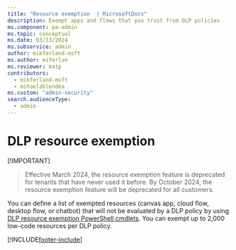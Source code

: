 ```yaml
---
title: "Resource exemption  | MicrosoftDocs"
description: Exempt apps and flows that you trust from DLP policies
ms.component: pa-admin
ms.topic: conceptual
ms.date: 03/13/2024
ms.subservice: admin
author: mikferland-msft
ms.author: miferlan
ms.reviewer: matp
contributors:
  - mikferland-msft
  - mihaelablendea
ms.custom: "admin-security"
search.audienceType: 
  - admin
---
```


# DLP resource exemption

[!IMPORTANT]
> Effective March 2024, the resource exemption feature is deprecated for tenants that have never used it before.  By October 2024, the resource exemption feature will be deprecated for all customers.  

You can define a list of exempted resources (canvas app, cloud flow, desktop flow, or chatbot) that will not be evaluated by a DLP policy by using [DLP resource exemption PowerShell cmdlets](powerapps-powershell.md#dlp-resource-exemption-cmdlets). You can exempt up to 2,000 low-code resources per DLP policy.



[!INCLUDE[footer-include](../includes/footer-banner.md)]
